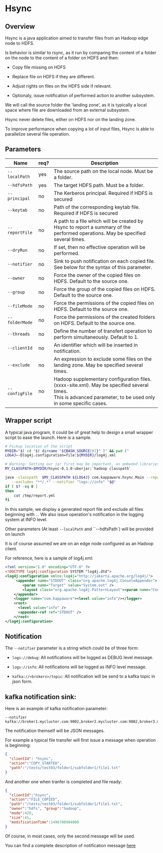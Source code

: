 # Hsync

## Overview

Hsync is a java application aimed to transfer files from an Hadoop edge node to HDFS.

Is behavior is similar to rsync, as it run by comparing the content of a folder on the node to the content of a folder on HDFS and then:

- Copy file missing on HDFS

- Replace file on HDFS if they are different.

- Adjust rights on files on the HDFS side if relevant.

- Optionaly, issue notification of performed action to another subsystem.

We will call the source folder the 'landing zone', as it is typically a local space where file are downloaded from an external subsystem.

Hsync never delete files, either on HDFS nor on the landing zone.

To improve performance when copying a lot of input files, Hsync is able to parallelize several file operation.

## Parameters

Name | req? | 	Description
--- | ---  | ---
`--localPath`|yes|The source path on the local node. Must be a folder.
`--hdfsPath`|yes|The target HDFS path. Must be a folder.
`--principal`|no|The Kerberos principal. Required if HDFS is secured
`--keytab`|no|Path of the corresponding keytab file. Required if HDFS is secured
`--reportFile`|no|A path to a file which will be created by Hsync to report a summary of the performed operations. May be specified several times.
`--dryRun`|no|If set, then no effective operation will be performed.
`--notifier`|no|Sink to push notification on each copied file. See below for the syntax of this parameter.
`--owner`|no|Force the owner of the copied files on HDFS. Default to the source one.
`--group`|no|Force the group of the copied files on HDFS. Default to the source one.
`--fileMode`|no|Force the permissions of the copied files on HDFS. Default to the source one.
`--folderMode`|no|Force the permissions of the created folders on HDFS. Default to the source one.
`--threads`|no|Define the number of transfert operation to perform simultaneously. Default to 1.
`--clientId`|no|An identifier which will be inserted in notification.
`--exclude`|no|An expression to exclude some files on the landing zone. May be specified several times.
`--configFile`|no|Hadoop supplementary configuration files. (xxxx-site.xml). May be specified several times.<br>This is advanced parameter, to be used only in some specific cases.

## Wrapper script

A typical java program, it could be of great help to design a small wrapper script to ease the launch. Here is a sample.


```bash
# Pickup location of the script
MYDIR="$( cd "$( dirname "${BASH_SOURCE[0]}" )" && pwd )"
LOG4J=-Dlog4j.configuration=file:${MYDIR}/log4j.xml

# Warning: Setting our jar first may be important, as embeded libraries will take precedences.
MY_CLASSPATH=$MYDIR/hsync-0.1.0-uberjar:`hadoop classpath`

java -classpath  $MY_CLASSPATH ${LOG4J} com.kappaware.hsync.Main --reportFile /tmp/report.yml \
   --excludes "**/.*" --notifier "logs://info" "$@"
if [ $? -eq 0 ]
then
	cat /tmp/report.yml
fi
```
In this sample, we display a generated report file and exclude all files beginning with `.`. We also issue operation's notification in the logging system at INFO level.

Other parameters (At least `--localPath` and ``--hdfsPath`) will be provided on launch

It is of course assumed we are on an edge node configured as an Hadoop client.

For reference, here is a sample of log4j.xml:

```xml
<?xml version="1.0" encoding="UTF-8" ?>
<!DOCTYPE log4j:configuration SYSTEM "log4j.dtd">
<log4j:configuration xmlns:log4j="http://jakarta.apache.org/log4j/">
	 <appender name="STDOUT" class="org.apache.log4j.ConsoleAppender">
    	<param name="Target" value="System.out" />
    	<layout class="org.apache.log4j.PatternLayout"><param name="ConversionPattern" value="[%d{ISO8601}] -5p %c:%L %m %n" /> </layout>
    </appender>
 	<logger name="com.kappaware"><level value="info"/></logger>
    <root>
      <level value="info" /> 
      <appender-ref ref="STDOUT" />
	</root>
</log4j:configuration>
```

## Notification

The `--notifier` parameter is a string which could be of three form:

- `logs://debug`: All notifications will be logged as DEBUG level message.

- `logs://info`: All notifications will be logged as INFO level message.

- `kafka://<brokers>/topic`: All notification will be send to a kafka topic in json form.

## kafka notification sink:

Here is an example of kafka notification parameter:

```
--notifier kafka://broker1.mycluster.com:9002,broker2.mycluster.com:9002,broker3.mycluster.com:9002/infiles
```
The notification themself will be JSON messages.

For example a typical file transfer will first issue a message when operation is beginning:

```json
{ 
  "clientId": "hsync", 
  "action":"COPY_STARTED",
  "path":"/tests/test03/folder1/subfolder1/file1.txt" 
}
```
And another one when tranfer is completed and file ready:

```json
{ 
  "clientId":"hsync", 
  "action":"FILE_COPIED", 
  "path":"/tests/test03/folder1/subfolder1/file1.txt", 
  "owner":"hdfs", "group":"hadoop", 
  "mode":420, 
  "size":41, 
  "modificationTime":1496780984000 
}
```
Of course, in most cases, only the second message will be used.

You can find a complete description of notification message [here](TODO)